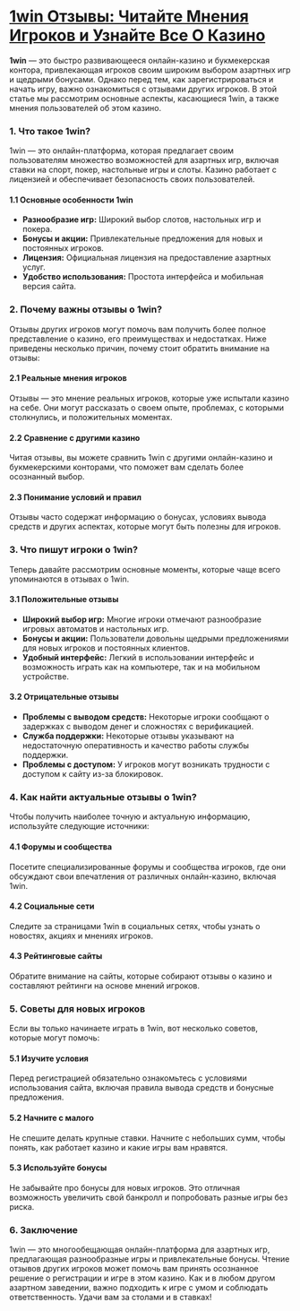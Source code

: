 # [1win Отзывы: Читайте Мнения Игроков и Узнайте Все О Казино](https://brandplay.link/9sD8CZLQ)

**1win** — это быстро развивающееся онлайн-казино и букмекерская контора, привлекающая игроков своим широким выбором азартных игр и щедрыми бонусами. Однако перед тем, как зарегистрироваться и начать игру, важно ознакомиться с отзывами других игроков. В этой статье мы рассмотрим основные аспекты, касающиеся 1win, а также мнения пользователей об этом казино.

### 1. Что такое 1win?

1win — это онлайн-платформа, которая предлагает своим пользователям множество возможностей для азартных игр, включая ставки на спорт, покер, настольные игры и слоты. Казино работает с лицензией и обеспечивает безопасность своих пользователей.

#### 1.1 Основные особенности 1win

* **Разнообразие игр:** Широкий выбор слотов, настольных игр и покера.
* **Бонусы и акции:** Привлекательные предложения для новых и постоянных игроков.
* **Лицензия:** Официальная лицензия на предоставление азартных услуг.
* **Удобство использования:** Простота интерфейса и мобильная версия сайта.

### 2. Почему важны отзывы о 1win?

Отзывы других игроков могут помочь вам получить более полное представление о казино, его преимуществах и недостатках. Ниже приведены несколько причин, почему стоит обратить внимание на отзывы:

#### 2.1 Реальные мнения игроков

Отзывы — это мнение реальных игроков, которые уже испытали казино на себе. Они могут рассказать о своем опыте, проблемах, с которыми столкнулись, и положительных моментах.

#### 2.2 Сравнение с другими казино

Читая отзывы, вы можете сравнить 1win с другими онлайн-казино и букмекерскими конторами, что поможет вам сделать более осознанный выбор.

#### 2.3 Понимание условий и правил

Отзывы часто содержат информацию о бонусах, условиях вывода средств и других аспектах, которые могут быть полезны для игроков.

### 3. Что пишут игроки о 1win?

Теперь давайте рассмотрим основные моменты, которые чаще всего упоминаются в отзывах о 1win.

#### 3.1 Положительные отзывы

* **Широкий выбор игр:** Многие игроки отмечают разнообразие игровых автоматов и настольных игр.
* **Бонусы и акции:** Пользователи довольны щедрыми предложениями для новых игроков и постоянных клиентов.
* **Удобный интерфейс:** Легкий в использовании интерфейс и возможность играть как на компьютере, так и на мобильном устройстве.

#### 3.2 Отрицательные отзывы

* **Проблемы с выводом средств:** Некоторые игроки сообщают о задержках с выводом денег и сложностях с верификацией.
* **Служба поддержки:** Некоторые отзывы указывают на недостаточную оперативность и качество работы службы поддержки.
* **Проблемы с доступом:** У игроков могут возникать трудности с доступом к сайту из-за блокировок.

### 4. Как найти актуальные отзывы о 1win?

Чтобы получить наиболее точную и актуальную информацию, используйте следующие источники:

#### 4.1 Форумы и сообщества

Посетите специализированные форумы и сообщества игроков, где они обсуждают свои впечатления от различных онлайн-казино, включая 1win.

#### 4.2 Социальные сети

Следите за страницами 1win в социальных сетях, чтобы узнать о новостях, акциях и мнениях игроков.

#### 4.3 Рейтинговые сайты

Обратите внимание на сайты, которые собирают отзывы о казино и составляют рейтинги на основе мнений игроков.

### 5. Советы для новых игроков

Если вы только начинаете играть в 1win, вот несколько советов, которые могут помочь:

#### 5.1 Изучите условия

Перед регистрацией обязательно ознакомьтесь с условиями использования сайта, включая правила вывода средств и бонусные предложения.

#### 5.2 Начните с малого

Не спешите делать крупные ставки. Начните с небольших сумм, чтобы понять, как работает казино и какие игры вам нравятся.

#### 5.3 Используйте бонусы

Не забывайте про бонусы для новых игроков. Это отличная возможность увеличить свой банкролл и попробовать разные игры без риска.

### 6. Заключение

1win — это многообещающая онлайн-платформа для азартных игр, предлагающая разнообразные игры и привлекательные бонусы. Чтение отзывов других игроков может помочь вам принять осознанное решение о регистрации и игре в этом казино. Как и в любом другом азартном заведении, важно подходить к игре с умом и соблюдать ответственность. Удачи вам за столами и в ставках!

###
